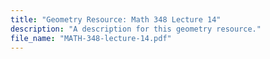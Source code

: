 ```yaml
---
title: "Geometry Resource: Math 348 Lecture 14"
description: "A description for this geometry resource."
file_name: "MATH-348-lecture-14.pdf"
---
```


